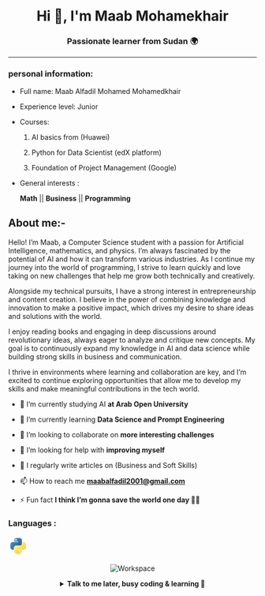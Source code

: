<h1 align="center">Hi 👋, I'm Maab Mohamekhair </h1>
<h3 align="center">Passionate learner from Sudan 🌍</h3>

----
### personal information:
- Full name: Maab Alfadil Mohamed Mohamedkhair
- Experience level: Junior
- Courses: 
  
  1. AI basics from (Huawei)

  2. Python for Data Scientist (edX platform)

  3. Foundation of Project Management (Google)


- General interests :
  
  **Math** || **Business** || **Programming**

## About me:-

Hello! I’m Maab, a Computer Science student with a passion for Artificial Intelligence, mathematics, and physics. I’m always fascinated by the potential of AI and how it can transform various industries. As I continue my journey into the world of programming, I strive to learn quickly and love taking on new challenges that help me grow both technically and creatively.

Alongside my technical pursuits, I have a strong interest in entrepreneurship and content creation. I believe in the power of combining knowledge and innovation to make a positive impact, which drives my desire to share ideas and solutions with the world.

I enjoy reading books and engaging in deep discussions around revolutionary ideas, always eager to analyze and critique new concepts. My goal is to continuously expand my knowledge in AI and data science while building strong skills in business and communication.

I thrive in environments where learning and collaboration are key, and I’m excited to continue exploring opportunities that allow me to develop my skills and make meaningful contributions in the tech world.

- 🔭 I’m currently studying AI **at Arab Open University**

- 🌱 I’m currently learning **Data Science and Prompt Engineering**

- 👯 I’m looking to collaborate on **more interesting challenges**

- 🤝 I’m looking for help with **improving myself**

- 📝 I regularly write articles on (Business and Soft Skills)

- 📫 How to reach me **maabalfadil2001@gmail.com**

- ⚡ Fun fact **I think I’m gonna save the world one day 🤣🤣**

<h3 align="left">Languages :</h3>
<p align="left"> <a href="https://www.python.org" target="_blank" rel="noreferrer"> <img src="https://raw.githubusercontent.com/devicons/devicon/master/icons/python/python-original.svg" alt="python" width="40" height="40"/> </a> </p>

<div align="center" width="50">

<img src="https://github.com/SP-XD/SP-XD/blob/main/images/dev-working_rounded.gif?raw=true" href="https://github.com/sp-xd" alt="Workspace"  width="40%"/><br> 

<details>
<p><strong> <summary> Talk to me later, busy coding & learning 👀 </summary> </strong></p>

</p>
